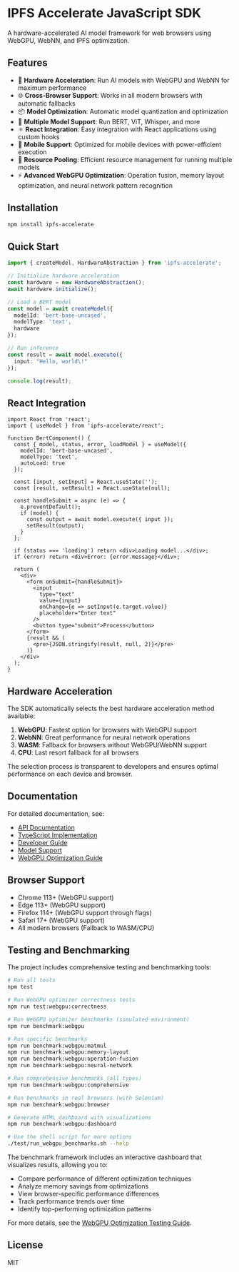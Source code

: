 # IPFS Accelerate JavaScript SDK

A hardware-accelerated AI model framework for web browsers using WebGPU, WebNN, and IPFS optimization.

## Features

- 🚀 **Hardware Acceleration**: Run AI models with WebGPU and WebNN for maximum performance
- 🌐 **Cross-Browser Support**: Works in all modern browsers with automatic fallbacks
- 📦 **Model Optimization**: Automatic model quantization and optimization
- 🧠 **Multiple Model Support**: Run BERT, ViT, Whisper, and more
- ⚛️ **React Integration**: Easy integration with React applications using custom hooks
- 📱 **Mobile Support**: Optimized for mobile devices with power-efficient execution
- 🔄 **Resource Pooling**: Efficient resource management for running multiple models
- ⚡ **Advanced WebGPU Optimization**: Operation fusion, memory layout optimization, and neural network pattern recognition

## Installation

```bash
npm install ipfs-accelerate
```

## Quick Start

```typescript
import { createModel, HardwareAbstraction } from 'ipfs-accelerate';

// Initialize hardware acceleration
const hardware = new HardwareAbstraction();
await hardware.initialize();

// Load a BERT model
const model = await createModel({
  modelId: 'bert-base-uncased',
  modelType: 'text',
  hardware
});

// Run inference
const result = await model.execute({
  input: "Hello, world\!"
});

console.log(result);
```

## React Integration

```tsx
import React from 'react';
import { useModel } from 'ipfs-accelerate/react';

function BertComponent() {
  const { model, status, error, loadModel } = useModel({
    modelId: 'bert-base-uncased',
    modelType: 'text',
    autoLoad: true
  });

  const [input, setInput] = React.useState('');
  const [result, setResult] = React.useState(null);

  const handleSubmit = async (e) => {
    e.preventDefault();
    if (model) {
      const output = await model.execute({ input });
      setResult(output);
    }
  };

  if (status === 'loading') return <div>Loading model...</div>;
  if (error) return <div>Error: {error.message}</div>;

  return (
    <div>
      <form onSubmit={handleSubmit}>
        <input
          type="text"
          value={input}
          onChange={e => setInput(e.target.value)}
          placeholder="Enter text"
        />
        <button type="submit">Process</button>
      </form>
      {result && (
        <pre>{JSON.stringify(result, null, 2)}</pre>
      )}
    </div>
  );
}
```

## Hardware Acceleration

The SDK automatically selects the best hardware acceleration method available:

1. **WebGPU**: Fastest option for browsers with WebGPU support
2. **WebNN**: Great performance for neural network operations
3. **WASM**: Fallback for browsers without WebGPU/WebNN support
4. **CPU**: Last resort fallback for all browsers

The selection process is transparent to developers and ensures optimal performance on each device and browser.

## Documentation

For detailed documentation, see:

- [API Documentation](docs/API_DOCUMENTATION.md)
- [TypeScript Implementation](docs/TYPESCRIPT_IMPLEMENTATION_SUMMARY.md)
- [Developer Guide](docs/DEVELOPER_GUIDE.md)
- [Model Support](docs/MODEL_SUPPORT.md)
- [WebGPU Optimization Guide](test/performance/webgpu_optimizer/OPTIMIZER_TESTING_GUIDE.md)

## Browser Support

- Chrome 113+ (WebGPU support)
- Edge 113+ (WebGPU support)
- Firefox 114+ (WebGPU support through flags)
- Safari 17+ (WebGPU support)
- All modern browsers (Fallback to WASM/CPU)

## Testing and Benchmarking

The project includes comprehensive testing and benchmarking tools:

```bash
# Run all tests
npm test

# Run WebGPU optimizer correctness tests
npm run test:webgpu:correctness

# Run WebGPU optimizer benchmarks (simulated environment)
npm run benchmark:webgpu

# Run specific benchmarks
npm run benchmark:webgpu:matmul
npm run benchmark:webgpu:memory-layout
npm run benchmark:webgpu:operation-fusion
npm run benchmark:webgpu:neural-network

# Run comprehensive benchmarks (all types)
npm run benchmark:webgpu:comprehensive

# Run benchmarks in real browsers (with Selenium)
npm run benchmark:webgpu:browser

# Generate HTML dashboard with visualizations
npm run benchmark:webgpu:dashboard

# Use the shell script for more options
./test/run_webgpu_benchmarks.sh --help
```

The benchmark framework includes an interactive dashboard that visualizes results, allowing you to:

- Compare performance of different optimization techniques
- Analyze memory savings from optimizations
- View browser-specific performance differences
- Track performance trends over time
- Identify top-performing optimization patterns

For more details, see the [WebGPU Optimization Testing Guide](test/performance/webgpu_optimizer/OPTIMIZER_TESTING_GUIDE.md).

## License

MIT
